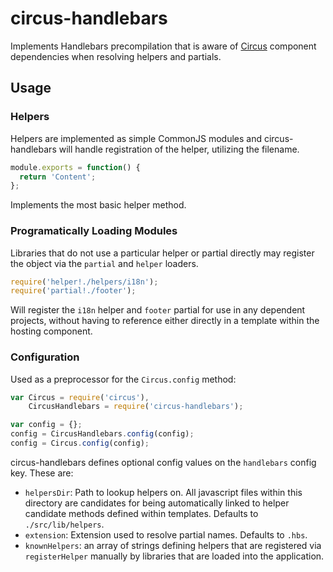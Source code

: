 # circus-handlebars

Implements Handlebars precompilation that is aware of [Circus][] component dependencies when resolving helpers and partials.

## Usage

### Helpers

Helpers are implemented as simple CommonJS modules and circus-handlebars will handle registration of the helper, utilizing the filename.

```javascript
module.exports = function() {
  return 'Content';
};
```

Implements the most basic helper method.

### Programatically Loading Modules

Libraries that do not use a particular helper or partial directly may register the object via the `partial` and `helper` loaders.

```javascript
require('helper!./helpers/i18n');
require('partial!./footer');
```

Will register the `i18n` helper and `footer` partial for use in any dependent projects, without having to reference either directly in a template within the hosting component.

### Configuration

Used as a preprocessor for the `Circus.config` method:

```javascript
var Circus = require('circus'),
    CircusHandlebars = require('circus-handlebars');

var config = {};
config = CircusHandlebars.config(config);
config = Circus.config(config);
```

circus-handlebars defines optional config values on the `handlebars` config key. These are:

- `helpersDir`: Path to lookup helpers on. All javascript files within this directory are candidates for being automatically linked to helper candidate methods defined within templates. Defaults to `./src/lib/helpers`.
- `extension`: Extension used to resolve partial names. Defaults to `.hbs`.
- `knownHelpers`: an array of strings defining helpers that are registered via `registerHelper` manually by libraries that are loaded into the application.


[circus]: https://github.com/walmartlabs/circus
